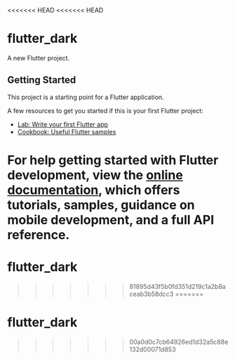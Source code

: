 <<<<<<< HEAD
<<<<<<< HEAD
# flutter_dark

A new Flutter project.

## Getting Started

This project is a starting point for a Flutter application.

A few resources to get you started if this is your first Flutter project:

- [Lab: Write your first Flutter app](https://docs.flutter.dev/get-started/codelab)
- [Cookbook: Useful Flutter samples](https://docs.flutter.dev/cookbook)

For help getting started with Flutter development, view the
[online documentation](https://docs.flutter.dev/), which offers tutorials,
samples, guidance on mobile development, and a full API reference.
=======
# flutter_dark
>>>>>>> 81895d43f5b0fd351d219c1a2b8aceab3b58dcc3
=======
# flutter_dark
>>>>>>> 00a0d0c7cb64926ed1d32a5c88e132d00071d853
